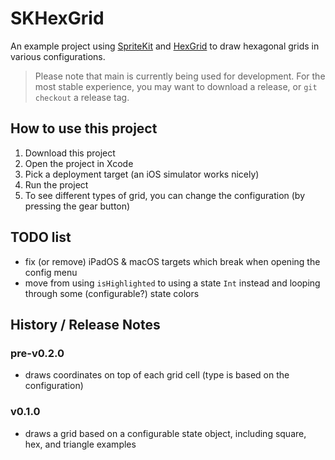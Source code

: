 # SKHexGrid

An example project using [SpriteKit](https://developer.apple.com/spritekit/) and [HexGrid](https://github.com/fananek/hex-grid) to draw hexagonal grids in various configurations.

> Please note that main is currently being used for development. For the most stable experience, you may want to download a release, or `git checkout` a release tag.

## How to use this project

1. Download this project
2. Open the project in Xcode
3. Pick a deployment target (an iOS simulator works nicely)
4. Run the project
5. To see different types of grid, you can change the configuration (by pressing the gear button)

## TODO list

* fix (or remove) iPadOS & macOS targets which break when opening the config menu
* move from using `isHighlighted` to using a state `Int` instead and looping through some (configurable?) state colors

## History / Release Notes

### pre-v0.2.0

* draws coordinates on top of each grid cell (type is based on the configuration)

### v0.1.0

* draws a grid based on a configurable state object, including square, hex, and triangle examples
